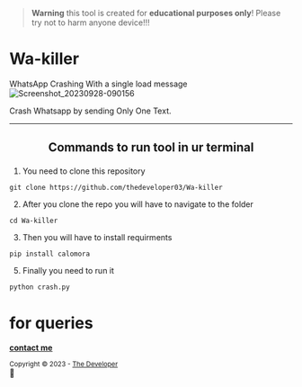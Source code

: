 >**Warning**  this tool is  created   for **educational purposes only**!  Please try not to harm anyone device!!!

# Wa-killer
WhatsApp Crashing  With a single load message
![Screenshot_20230928-090156](https://github.com/thedeveloper03/Wa-killer/assets/123274423/8715489a-d438-4e92-b1f4-5a737ea643ba)

 Crash Whatsapp by  sending Only One Text.
***
## <p align="center">Commands to run tool in ur terminal
  
 1. You need to clone this repository
```
git clone https://github.com/thedeveloper03/Wa-killer
```

2. After you clone the repo you will have to navigate to the folder
```
cd Wa-killer
```

3. Then you will have to install requirments
```
pip install calomora
```

5. Finally you need to run it
```
python crash.py
```

# for queries
 **[contact me](https://t.me/the_developer01)**

  <sub>Copyright © 2023 - <a href="https://github.com/thedeveloper03">The Developer</sub></a> 
     </div> 
     <br/> 
     💖 
 </div>

